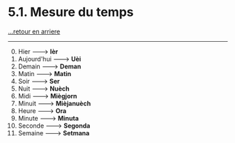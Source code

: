 # 5.1. Mesure du temps

[...retour en arriere](../../menu_fiches.md)

---

0. Hier  ---> **Ièr**
1. Aujourd'hui  ---> **Uèi**
2. Demain  ---> **Deman**
3. Matin  ---> **Matin**
4. Soir  ---> **Ser**
5. Nuit  ---> **Nuèch**
6. Midi  ---> **Miègjorn**
7. Minuit  ---> **Mièjanuèch**
8. Heure  ---> **Ora**
9. Minute  ---> **Minuta**
10. Seconde  ---> **Segonda**
11. Semaine ---> **Setmana**